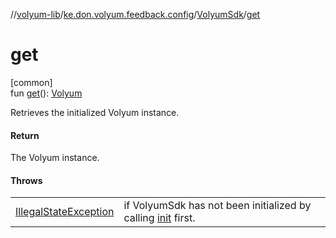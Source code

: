 //[volyum-lib](../../../index.md)/[ke.don.volyum.feedback.config](../index.md)/[VolyumSdk](index.md)/[get](get.md)

# get

[common]\
fun [get](get.md)(): [Volyum](../-volyum/index.md)

Retrieves the initialized Volyum instance.

#### Return

The Volyum instance.

#### Throws

| | |
|---|---|
| [IllegalStateException](https://kotlinlang.org/api/core/kotlin-stdlib/kotlin/-illegal-state-exception/index.html) | if VolyumSdk has not been initialized by calling [init](init.md) first. |